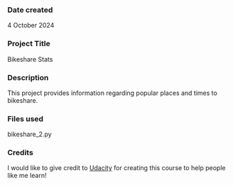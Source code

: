 ### Date created
4 October 2024

### Project Title
Bikeshare Stats

### Description
This project provides information regarding popular places and times to bikeshare.

### Files used
bikeshare_2.py

### Credits
I would like to give credit to [Udacity](https://www.udacity.com) for creating this course to help people like me learn!